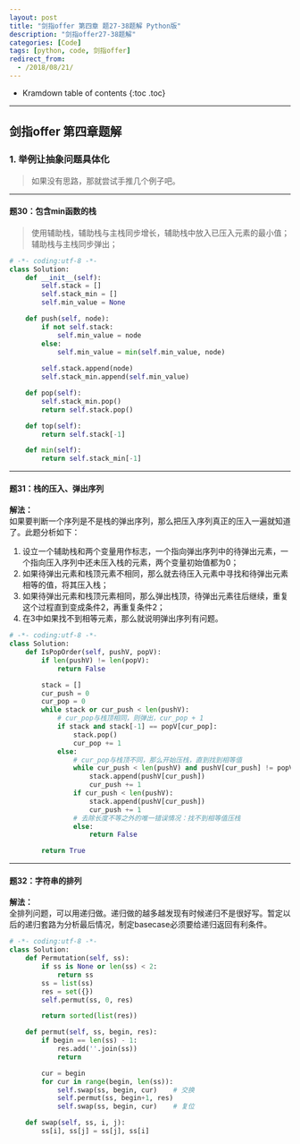 ```yaml
---
layout: post
title: "剑指offer 第四章 题27-38题解 Python版"
description: "剑指offer27-38题解"
categories: [Code]
tags: [python, code, 剑指offer]
redirect_from:
  - /2018/08/21/
---
```

* Kramdown table of contents
{:toc .toc}
* * *
## 剑指offer 第四章题解
### 1. 举例让抽象问题具体化
> 如果没有思路，那就尝试手推几个例子吧。

* * *
#### 题30：包含min函数的栈
> 使用辅助栈，辅助栈与主栈同步增长，辅助栈中放入已压入元素的最小值；辅助栈与主栈同步弹出；

```python
# -*- coding:utf-8 -*-
class Solution:
    def __init__(self):
        self.stack = []
        self.stack_min = []
        self.min_value = None

    def push(self, node):
        if not self.stack:
            self.min_value = node
        else:
            self.min_value = min(self.min_value, node)
            
        self.stack.append(node)
        self.stack_min.append(self.min_value)

    def pop(self):
        self.stack_min.pop()
        return self.stack.pop()

    def top(self):
        return self.stack[-1]

    def min(self):
        return self.stack_min[-1]
```

* * *
#### 题31：栈的压入、弹出序列
**解法：** <br>
如果要判断一个序列是不是栈的弹出序列，那么把压入序列真正的压入一遍就知道了。此题分析如下：
1. 设立一个辅助栈和两个变量用作标志，一个指向弹出序列中的待弹出元素，一个指向压入序列中还未压入栈的元素，两个变量初始值都为0；
2. 如果待弹出元素和栈顶元素不相同，那么就去待压入元素中寻找和待弹出元素相等的值，将其压入栈；<br>
3. 如果待弹出元素和栈顶元素相同，那么弹出栈顶，待弹出元素往后继续，重复这个过程直到变成条件2，再重复条件2；
4. 在3中如果找不到相等元素，那么就说明弹出序列有问题。

```python
# -*- coding:utf-8 -*-
class Solution:
    def IsPopOrder(self, pushV, popV):
        if len(pushV) != len(popV):
            return False

        stack = []
        cur_push = 0
        cur_pop = 0
        while stack or cur_push < len(pushV):
            # cur_pop与栈顶相同，则弹出，cur_pop + 1
            if stack and stack[-1] == popV[cur_pop]:
                stack.pop()
                cur_pop += 1
            else:
                # cur_pop与栈顶不同，那么开始压栈，直到找到相等值
                while cur_push < len(pushV) and pushV[cur_push] != popV[cur_pop]:
                    stack.append(pushV[cur_push])
                    cur_push += 1
                if cur_push < len(pushV):
                    stack.append(pushV[cur_push])
                    cur_push += 1
                # 去除长度不等之外的唯一错误情况：找不到相等值压栈
                else:
                    return False

        return True
```

* * *
#### 题32：字符串的排列

**解法：** <br>
全排列问题，可以用递归做。递归做的越多越发现有时候递归不是很好写。暂定以后的递归套路为分析最后情况，制定basecase必须要给递归返回有利条件。

```python
# -*- coding:utf-8 -*-
class Solution:
    def Permutation(self, ss):
        if ss is None or len(ss) < 2:
            return ss
        ss = list(ss)
        res = set({})
        self.permut(ss, 0, res)

        return sorted(list(res))

    def permut(self, ss, begin, res):
        if begin == len(ss) - 1:
            res.add(''.join(ss))
            return

        cur = begin
        for cur in range(begin, len(ss)):
            self.swap(ss, begin, cur)    # 交换
            self.permut(ss, begin+1, res)
            self.swap(ss, begin, cur)    # 复位

    def swap(self, ss, i, j):
        ss[i], ss[j] = ss[j], ss[i]
```
